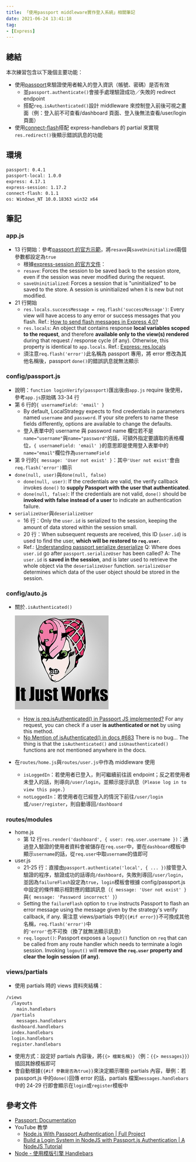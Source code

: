 ```yaml
---
title: 「使用passport middleware實作登入系統」相關筆記
date: 2021-06-24 13:41:18
tag:
- [Express]
---
```


## 總結

本次練習包含以下幾個主要功能：

- 使用[passport](https://www.npmjs.com/package/passport)來驗證使用者輸入的登入資訊（帳號、密碼）是否有效
  - 並`passport.authenticate()`會接手處理驗證成功／失敗的 redirect endpoint
  - 搭配`req.isAuthenticated()`設計 middleware 來控制登入前後可視之畫面（例：登入前不可查看/dashboard 頁面、登入後無法查看/user/login 頁面）
- 使用[connect-flash](https://www.npmjs.com/package/connect-flash)搭配 express-handlebars 的 partial 來實現`res.redirect()`後顯示錯誤訊息的功能

## 環境

```
passport: 0.4.1
passport-local: 1.0.0
express: 4.17.1
express-session: 1.17.2
connect-flash: 0.1.1
os: Windows_NT 10.0.18363 win32 x64
```

## 筆記

### app.js

<script src="https://gist.github.com/tzynwang/afaa354b51d99a02994f11bf0d11b993.js"></script>

- 13 行開始：參考[passport 的官方示範](https://www.npmjs.com/package/passport#middleware)，將`resave`與`saveUninitialized`兩個參數都設定為`true`
  - 根據[express-session 的官方文件](https://www.npmjs.com/package/express-session)：
  - `resave`: Forces the session to be saved back to the session store, even if the session was never modified during the request.
  - `saveUninitialized`: Forces a session that is "uninitialized" to be saved to the store. A session is uninitialized when it is new but not modified.
- 21 行開始
  - `res.locals.successMessage = req.flash('successMessage')`: Every view will have access to any error or success messages that you flash.
    Ref.: [How to send flash messages in Express 4.0?](https://stackoverflow.com/questions/23160743/how-to-send-flash-messages-in-express-4-0)
  - `res.locals`: An object that contains response **local variables scoped to the request**, and therefore **available only to the view(s) rendered** during that request / response cycle (if any). Otherwise, this property is identical to `app.locals`.
    Ref.: [Express: res.locals](http://expressjs.com/en/api.html#res.locals)
  - 須注意`req.flash('error')`此名稱為 passport 專用，將 error 修改為其他名稱後，passport `done()`的錯誤訊息就無法顯示

### config/passport.js

<script src="https://gist.github.com/tzynwang/cc3b3e679e73660fff218cbbe3897fa5.js"></script>

- 說明：`function loginVerify(passport)`匯出後由`app.js` require 後使用，參考`app.js`原始碼 33-34 行
- 第 6 行的`{ usernameField: 'email' }`
  - By default, LocalStrategy expects to find credentials in parameters named `username` and `password`. If your site prefers to name these fields differently, options are available to change the defaults.
  - 登入表單中的 username 與 password name 欄位若不是`name="username"`與`name="password"`的話，可額外指定要讀取的表格欄位，`{ usernameField: 'email' }`的意思即是使用登入表單中的`name="email"`欄位作為`usernameField`
- 第 9 行的`{ message: 'User not exist' }`：其中`'User not exist'`會由`req.flash('error')`顯示
- `done(null, user)`與`done(null, false)`
  - `done(null, user)`: If the credentials are valid, the verify callback invokes `done()` to **supply Passport with the user that authenticated**.
  - `done(null, false)`: If the credentials are not valid, `done()` should be **invoked with false instead of a user** to indicate an authentication failure.
- `serializeUser`與`deserializeUser`
  - 16 行：Only the `user.id` is serialized to the session, keeping the amount of data stored within the session small.
  - 20 行：When subsequent requests are received, this ID (`user.id`) is used to find the user, **which will be restored to `req.user`**.
  - Ref.: [Understanding passport serialize deserialize](https://stackoverflow.com/questions/27637609/understanding-passport-serialize-deserialize)
    Q: Where does `user.id` go after `passport.serializeUser` has been called?
    A: The `user.id` is **saved in the session**, and is later used to retrieve the whole object via the `deserializeUser` function. `serializeUser` determines which data of the user object should be stored in the session.

### config/auto.js

<script src="https://gist.github.com/tzynwang/a33766a251de5bfc93c51333d34ebc3b.js"></script>

- 關於`.isAuthenticated()`

  ![We just don't have it in the docs](/2021/express-passport-login-note/it_just_works_king_crimson.jpg)

  - [How is req.isAuthenticated() in Passport JS implemented?](https://stackoverflow.com/questions/38820251/how-is-req-isauthenticated-in-passport-js-implemented)
    For any request, you can check if a user **is authenticated or not** by using this method.
  - [No Mention of isAuthenticated() in docs #683](https://github.com/jaredhanson/passport/issues/683)
    There is no bug... The thing is that the `isAuthenticated()` and `isUnauthenticated()` functions are not mentioned anywhere in the docs.

- 在`routes/home.js`與`routes/user.js`中作為 middleware 使用
  - `isLoggedIn`：若使用者已登入，則可繼續前往該 endpoint；反之若使用者未登入的話，則導向`/user/login`，並顯示提示訊息（`Please log in to view this page.`）
  - `notLoggedIn`：若使用者在已經登入的情況下前往`/user/login`或`/user/register`，則自動導回`/dashboard`

### routes/modules

<script src="https://gist.github.com/tzynwang/46da1a3a1881b339c4151444527b12a9.js"></script>

- home.js
  - 第 12 行`res.render('dashboard', { user: req.user.username })`：通過登入驗證的使用者資料會被儲存在`req.user`中，要在`dashboard`模板中顯示`username`的話，從`req.user`中取`username`的值即可
- user.js
  - 21-25 行：直接由`passport.authenticate('local', { ... })`接管登入驗證的程序，驗證成功的話導向`/dashboard`，失敗則導回`/user/login`，並因為`failureFlash`設定為`true`，`login`模板會根據 config/passport.js 中設定的條件顯示相對應的錯誤訊息（`{ message: 'User not exist' }`與`{ message: 'Password incorrect' }`）
  - Setting the `failureFlash` option to `true` instructs Passport to flash an error message using the message given by the strategy's verify callback, if any. 需注意 views/partials 中的`{{#if error}}`不可換成其他名稱，`req.flash('error')`中的`'error'`也不可換（換了就無法顯示訊息）
  - `req.logout()`: Passport exposes a `logout()` function on `req` that can be called from any route handler which needs to terminate a login session. Invoking `logout()` will **remove the `req.user` property and clear the login session (if any)**.

### views/partials

<script src="https://gist.github.com/tzynwang/0b6189f1dc961b792690202dde873773.js"></script>

- 使用 partials 時的 views 資料夾結構：

```
/views
  /layouts
    main.handlebars
  /partials
    messages.handlebars
  dashboard.handlebars
  index.handlebars
  login.handlebars
  register.handlebars
```

- 使用方式：設定好 partials 內容後，將`{{> 檔案名稱}}`（例：`{{> messages}}`）插回其餘模板即可
- 會自動根據`{{#if 參數是否為true}}`來決定顯示哪些 partials 內容，舉例：若 passport.js 中的`done()`回傳 error 的話，partials 檔案`messages.handlebars`中的 24-29 行即會顯示在`login`或`register`模板中

## 參考文件

- [Passport: Documentation](https://www.passportjs.org/docs/)
- YouTube 教學
  - [Node.js With Passport Authentication | Full Project](https://youtu.be/6FOq4cUdH8k)
  - [Build a Login System in NodeJS with Passport.js Authentication | A NodeJS Tutorial](https://youtu.be/W5Tb1MIeg-I)
- [Node - 使用模版引擎 Handlebars](http://cythilya.blogspot.com/2015/08/node-handlebars.html)

